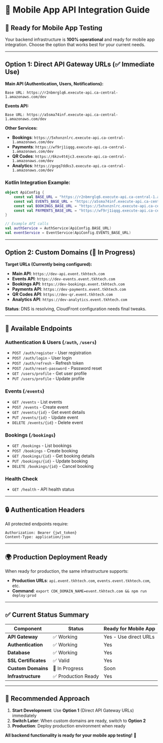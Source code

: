 # 📱 Mobile App API Integration Guide

## **🚀 Ready for Mobile App Testing**

Your backend infrastructure is **100% operational** and ready for mobile app integration. Choose the option that works best for your current needs.

---

## **Option 1: Direct API Gateway URLs (✅ Immediate Use)**

**Main API (Authentication, Users, Notifications):**
```
Base URL: https://r2nbmrglq6.execute-api.ca-central-1.amazonaws.com/dev
```

**Events API:**
```
Base URL: https://a5sma74inf.execute-api.ca-central-1.amazonaws.com/dev
```

**Other Services:**
- **Bookings**: `https://5xhxnznlrc.execute-api.ca-central-1.amazonaws.com/dev`
- **Payments**: `https://wf9rj1iqqg.execute-api.ca-central-1.amazonaws.com/dev`
- **QR Codes**: `https://6kzv4t4jc3.execute-api.ca-central-1.amazonaws.com/dev`
- **Analytics**: `https://gvgq7ddks3.execute-api.ca-central-1.amazonaws.com/dev`

### **Kotlin Integration Example:**
```kotlin
object ApiConfig {
    const val BASE_URL = "https://r2nbmrglq6.execute-api.ca-central-1.amazonaws.com/dev/"
    const val EVENTS_BASE_URL = "https://a5sma74inf.execute-api.ca-central-1.amazonaws.com/dev/"
    const val BOOKINGS_BASE_URL = "https://5xhxnznlrc.execute-api.ca-central-1.amazonaws.com/dev/"
    const val PAYMENTS_BASE_URL = "https://wf9rj1iqqg.execute-api.ca-central-1.amazonaws.com/dev/"
}

// Example API calls
val authService = AuthService(ApiConfig.BASE_URL)
val eventService = EventService(ApiConfig.EVENTS_BASE_URL)
```

---

## **Option 2: Custom Domains (🔧 In Progress)**

**Target URLs (Currently being configured):**
- **Main API**: `https://dev-api.event.tkhtech.com`
- **Events API**: `https://dev-events.event.tkhtech.com`
- **Bookings API**: `https://dev-bookings.event.tkhtech.com`
- **Payments API**: `https://dev-payments.event.tkhtech.com`
- **QR Codes API**: `https://dev-qr.event.tkhtech.com`
- **Analytics API**: `https://dev-analytics.event.tkhtech.com`

**Status**: DNS is resolving, CloudFront configuration needs final tweaks.

---

## **🎯 Available Endpoints**

### **Authentication & Users** (`/auth`, `/users`)
- `POST /auth/register` - User registration
- `POST /auth/login` - User login
- `POST /auth/refresh` - Refresh token
- `POST /auth/reset-password` - Password reset
- `GET /users/profile` - Get user profile
- `PUT /users/profile` - Update profile

### **Events** (`/events`)
- `GET /events` - List events
- `POST /events` - Create event
- `GET /events/{id}` - Get event details
- `PUT /events/{id}` - Update event
- `DELETE /events/{id}` - Delete event

### **Bookings** (`/bookings`)
- `GET /bookings` - List bookings
- `POST /bookings` - Create booking
- `GET /bookings/{id}` - Get booking details
- `PUT /bookings/{id}` - Update booking
- `DELETE /bookings/{id}` - Cancel booking

### **Health Check**
- `GET /health` - API health status

---

## **🔒 Authentication Headers**

All protected endpoints require:
```
Authorization: Bearer {jwt_token}
Content-Type: application/json
```

---

## **🌍 Production Deployment Ready**

When ready for production, the same infrastructure supports:
- **Production URLs**: `api.event.tkhtech.com`, `events.event.tkhtech.com`, etc.
- **Command**: `export CDK_DOMAIN_NAME=event.tkhtech.com && npm run deploy:prod`

---

## **✅ Current Status Summary**

| Component | Status | Ready for Mobile App |
|-----------|--------|-------------------|
| **API Gateway** | ✅ Working | Yes - Use direct URLs |
| **Authentication** | ✅ Working | Yes |
| **Database** | ✅ Working | Yes |
| **SSL Certificates** | ✅ Valid | Yes |
| **Custom Domains** | 🔧 In Progress | Soon |
| **Infrastructure** | ✅ Production Ready | Yes |

---

## **🚀 Recommended Approach**

1. **Start Development**: Use **Option 1** (Direct API Gateway URLs) immediately
2. **Switch Later**: When custom domains are ready, switch to **Option 2**
3. **Production**: Deploy production environment when ready

**All backend functionality is ready for your mobile app testing!** 🎉

